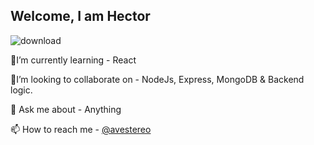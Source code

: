## Welcome, I am Hector
![download](https://user-images.githubusercontent.com/58500221/87236479-1c1e6280-c3e2-11ea-8def-d1b6a93bd481.png)

🧐I’m currently learning - React

🤝I’m looking to collaborate on - NodeJs, Express, MongoDB & Backend logic.

💬 Ask me about - Anything

📫 How to reach me - [@avestereo](https://www.twitter.com/avestereo)


